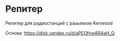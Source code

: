 # Репитер
Репитeр для радиостанций с разьемом Kenwood

Основа: https://disk.yandex.ru/d/aPEOfnw8R4aH_Q
